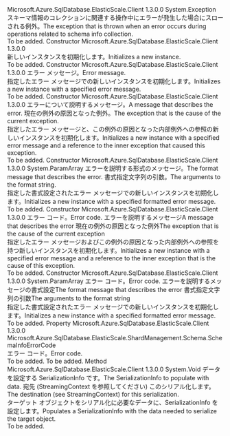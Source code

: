 <Type Name="SchemaInfoException" FullName="Microsoft.Azure.SqlDatabase.ElasticScale.ShardManagement.Schema.SchemaInfoException">
  <TypeSignature Language="C#" Value="public sealed class SchemaInfoException : Exception" />
  <TypeSignature Language="ILAsm" Value=".class public auto ansi serializable sealed beforefieldinit SchemaInfoException extends System.Exception" />
  <TypeSignature Language="DocId" Value="T:Microsoft.Azure.SqlDatabase.ElasticScale.ShardManagement.Schema.SchemaInfoException" />
  <TypeSignature Language="VB.NET" Value="Public NotInheritable Class SchemaInfoException&#xA;Inherits Exception" />
  <TypeSignature Language="F#" Value="type SchemaInfoException = class&#xA;    inherit Exception" />
  <AssemblyInfo>
    <AssemblyName>Microsoft.Azure.SqlDatabase.ElasticScale.Client</AssemblyName>
    <AssemblyVersion>1.3.0.0</AssemblyVersion>
  </AssemblyInfo>
  <Base>
    <BaseTypeName>System.Exception</BaseTypeName>
  </Base>
  <Interfaces />
  <Docs>
    <summary>
            <span data-ttu-id="c7a6c-101">スキーマ情報のコレクションに関連する操作中にエラーが発生した場合にスローされる例外。</span><span class="sxs-lookup"><span data-stu-id="c7a6c-101">The exception that is thrown when an error occurs during operations related to schema info collection.</span></span>
            </summary>
    <remarks>To be added.</remarks>
  </Docs>
  <Members>
    <Member MemberName=".ctor">
      <MemberSignature Language="C#" Value="public SchemaInfoException ();" />
      <MemberSignature Language="ILAsm" Value=".method public hidebysig specialname rtspecialname instance void .ctor() cil managed" />
      <MemberSignature Language="DocId" Value="M:Microsoft.Azure.SqlDatabase.ElasticScale.ShardManagement.Schema.SchemaInfoException.#ctor" />
      <MemberSignature Language="VB.NET" Value="Public Sub New ()" />
      <MemberType>Constructor</MemberType>
      <AssemblyInfo>
        <AssemblyName>Microsoft.Azure.SqlDatabase.ElasticScale.Client</AssemblyName>
        <AssemblyVersion>1.3.0.0</AssemblyVersion>
      </AssemblyInfo>
      <Parameters />
      <Docs>
        <summary>
            <span data-ttu-id="c7a6c-102">新しいインスタンスを初期化します。</span><span class="sxs-lookup"><span data-stu-id="c7a6c-102">Initializes a new instance.</span></span>
            </summary>
        <remarks>To be added.</remarks>
      </Docs>
    </Member>
    <Member MemberName=".ctor">
      <MemberSignature Language="C#" Value="public SchemaInfoException (string message);" />
      <MemberSignature Language="ILAsm" Value=".method public hidebysig specialname rtspecialname instance void .ctor(string message) cil managed" />
      <MemberSignature Language="DocId" Value="M:Microsoft.Azure.SqlDatabase.ElasticScale.ShardManagement.Schema.SchemaInfoException.#ctor(System.String)" />
      <MemberSignature Language="VB.NET" Value="Public Sub New (message As String)" />
      <MemberSignature Language="F#" Value="new Microsoft.Azure.SqlDatabase.ElasticScale.ShardManagement.Schema.SchemaInfoException : string -&gt; Microsoft.Azure.SqlDatabase.ElasticScale.ShardManagement.Schema.SchemaInfoException" Usage="new Microsoft.Azure.SqlDatabase.ElasticScale.ShardManagement.Schema.SchemaInfoException message" />
      <MemberType>Constructor</MemberType>
      <AssemblyInfo>
        <AssemblyName>Microsoft.Azure.SqlDatabase.ElasticScale.Client</AssemblyName>
        <AssemblyVersion>1.3.0.0</AssemblyVersion>
      </AssemblyInfo>
      <Parameters>
        <Parameter Name="message" Type="System.String" />
      </Parameters>
      <Docs>
        <param name="message"><span data-ttu-id="c7a6c-103">エラー メッセージ。</span><span class="sxs-lookup"><span data-stu-id="c7a6c-103">Error message.</span></span></param>
        <summary>
            <span data-ttu-id="c7a6c-104">指定したエラー メッセージでの新しいインスタンスを初期化します。</span><span class="sxs-lookup"><span data-stu-id="c7a6c-104">Initializes a new instance with a specified error message.</span></span> 
            </summary>
        <remarks>To be added.</remarks>
      </Docs>
    </Member>
    <Member MemberName=".ctor">
      <MemberSignature Language="C#" Value="public SchemaInfoException (string message, Exception inner);" />
      <MemberSignature Language="ILAsm" Value=".method public hidebysig specialname rtspecialname instance void .ctor(string message, class System.Exception inner) cil managed" />
      <MemberSignature Language="DocId" Value="M:Microsoft.Azure.SqlDatabase.ElasticScale.ShardManagement.Schema.SchemaInfoException.#ctor(System.String,System.Exception)" />
      <MemberSignature Language="VB.NET" Value="Public Sub New (message As String, inner As Exception)" />
      <MemberSignature Language="F#" Value="new Microsoft.Azure.SqlDatabase.ElasticScale.ShardManagement.Schema.SchemaInfoException : string * Exception -&gt; Microsoft.Azure.SqlDatabase.ElasticScale.ShardManagement.Schema.SchemaInfoException" Usage="new Microsoft.Azure.SqlDatabase.ElasticScale.ShardManagement.Schema.SchemaInfoException (message, inner)" />
      <MemberType>Constructor</MemberType>
      <AssemblyInfo>
        <AssemblyName>Microsoft.Azure.SqlDatabase.ElasticScale.Client</AssemblyName>
        <AssemblyVersion>1.3.0.0</AssemblyVersion>
      </AssemblyInfo>
      <Parameters>
        <Parameter Name="message" Type="System.String" />
        <Parameter Name="inner" Type="System.Exception" />
      </Parameters>
      <Docs>
        <param name="message"><span data-ttu-id="c7a6c-105">エラーについて説明するメッセージ。</span><span class="sxs-lookup"><span data-stu-id="c7a6c-105">A message that describes the error.</span></span></param>
        <param name="inner"><span data-ttu-id="c7a6c-106">現在の例外の原因となった例外。</span><span class="sxs-lookup"><span data-stu-id="c7a6c-106">The exception that is the cause of the current exception.</span></span></param>
        <summary>
            <span data-ttu-id="c7a6c-107">指定したエラー メッセージと、この例外の原因となった内部例外への参照の新しいインスタンスを初期化します。</span><span class="sxs-lookup"><span data-stu-id="c7a6c-107">Initializes a new instance with a specified error message and a reference to the inner exception that caused this exception.</span></span>
            </summary>
        <remarks>To be added.</remarks>
      </Docs>
    </Member>
    <Member MemberName=".ctor">
      <MemberSignature Language="C#" Value="public SchemaInfoException (string format, params object[] args);" />
      <MemberSignature Language="ILAsm" Value=".method public hidebysig specialname rtspecialname instance void .ctor(string format, object[] args) cil managed" />
      <MemberSignature Language="DocId" Value="M:Microsoft.Azure.SqlDatabase.ElasticScale.ShardManagement.Schema.SchemaInfoException.#ctor(System.String,System.Object[])" />
      <MemberSignature Language="VB.NET" Value="Public Sub New (format As String, ParamArray args As Object())" />
      <MemberSignature Language="F#" Value="new Microsoft.Azure.SqlDatabase.ElasticScale.ShardManagement.Schema.SchemaInfoException : string * obj[] -&gt; Microsoft.Azure.SqlDatabase.ElasticScale.ShardManagement.Schema.SchemaInfoException" Usage="new Microsoft.Azure.SqlDatabase.ElasticScale.ShardManagement.Schema.SchemaInfoException (format, args)" />
      <MemberType>Constructor</MemberType>
      <AssemblyInfo>
        <AssemblyName>Microsoft.Azure.SqlDatabase.ElasticScale.Client</AssemblyName>
        <AssemblyVersion>1.3.0.0</AssemblyVersion>
      </AssemblyInfo>
      <Parameters>
        <Parameter Name="format" Type="System.String" />
        <Parameter Name="args" Type="System.Object[]">
          <Attributes>
            <Attribute>
              <AttributeName>System.ParamArray</AttributeName>
            </Attribute>
          </Attributes>
        </Parameter>
      </Parameters>
      <Docs>
        <param name="format"><span data-ttu-id="c7a6c-108">エラーを説明する形式のメッセージ。</span><span class="sxs-lookup"><span data-stu-id="c7a6c-108">The format message that describes the error.</span></span></param>
        <param name="args"><span data-ttu-id="c7a6c-109">書式指定文字列の引数。</span><span class="sxs-lookup"><span data-stu-id="c7a6c-109">The arguments to the format string.</span></span></param>
        <summary>
            <span data-ttu-id="c7a6c-110">指定した書式設定されたエラー メッセージでの新しいインスタンスを初期化します。</span><span class="sxs-lookup"><span data-stu-id="c7a6c-110">Initializes a new instance with a specified formatted error message.</span></span> 
            </summary>
        <remarks>To be added.</remarks>
      </Docs>
    </Member>
    <Member MemberName=".ctor">
      <MemberSignature Language="C#" Value="public SchemaInfoException (Microsoft.Azure.SqlDatabase.ElasticScale.ShardManagement.Schema.SchemaInfoErrorCode code, string message, Exception inner);" />
      <MemberSignature Language="ILAsm" Value=".method public hidebysig specialname rtspecialname instance void .ctor(valuetype Microsoft.Azure.SqlDatabase.ElasticScale.ShardManagement.Schema.SchemaInfoErrorCode code, string message, class System.Exception inner) cil managed" />
      <MemberSignature Language="DocId" Value="M:Microsoft.Azure.SqlDatabase.ElasticScale.ShardManagement.Schema.SchemaInfoException.#ctor(Microsoft.Azure.SqlDatabase.ElasticScale.ShardManagement.Schema.SchemaInfoErrorCode,System.String,System.Exception)" />
      <MemberSignature Language="VB.NET" Value="Public Sub New (code As SchemaInfoErrorCode, message As String, inner As Exception)" />
      <MemberSignature Language="F#" Value="new Microsoft.Azure.SqlDatabase.ElasticScale.ShardManagement.Schema.SchemaInfoException : Microsoft.Azure.SqlDatabase.ElasticScale.ShardManagement.Schema.SchemaInfoErrorCode * string * Exception -&gt; Microsoft.Azure.SqlDatabase.ElasticScale.ShardManagement.Schema.SchemaInfoException" Usage="new Microsoft.Azure.SqlDatabase.ElasticScale.ShardManagement.Schema.SchemaInfoException (code, message, inner)" />
      <MemberType>Constructor</MemberType>
      <AssemblyInfo>
        <AssemblyName>Microsoft.Azure.SqlDatabase.ElasticScale.Client</AssemblyName>
        <AssemblyVersion>1.3.0.0</AssemblyVersion>
      </AssemblyInfo>
      <Parameters>
        <Parameter Name="code" Type="Microsoft.Azure.SqlDatabase.ElasticScale.ShardManagement.Schema.SchemaInfoErrorCode" />
        <Parameter Name="message" Type="System.String" />
        <Parameter Name="inner" Type="System.Exception" />
      </Parameters>
      <Docs>
        <param name="code"><span data-ttu-id="c7a6c-111">エラー コード。</span><span class="sxs-lookup"><span data-stu-id="c7a6c-111">Error code.</span></span></param>
        <param name="message"><span data-ttu-id="c7a6c-112">エラーを説明するメッセージ</span><span class="sxs-lookup"><span data-stu-id="c7a6c-112">A message that describes the error</span></span></param>
        <param name="inner"><span data-ttu-id="c7a6c-113">現在の例外の原因となった例外</span><span class="sxs-lookup"><span data-stu-id="c7a6c-113">The exception that is the cause of the current exception</span></span></param>
        <summary>
            <span data-ttu-id="c7a6c-114">指定したエラー メッセージおよびこの例外の原因となった内部例外への参照を持つ新しいインスタンスを初期化します。</span><span class="sxs-lookup"><span data-stu-id="c7a6c-114">Initializes a new instance with a specified error message and a reference to the inner exception that is the cause of this exception.</span></span>
            </summary>
        <remarks>To be added.</remarks>
      </Docs>
    </Member>
    <Member MemberName=".ctor">
      <MemberSignature Language="C#" Value="public SchemaInfoException (Microsoft.Azure.SqlDatabase.ElasticScale.ShardManagement.Schema.SchemaInfoErrorCode code, string format, params object[] args);" />
      <MemberSignature Language="ILAsm" Value=".method public hidebysig specialname rtspecialname instance void .ctor(valuetype Microsoft.Azure.SqlDatabase.ElasticScale.ShardManagement.Schema.SchemaInfoErrorCode code, string format, object[] args) cil managed" />
      <MemberSignature Language="DocId" Value="M:Microsoft.Azure.SqlDatabase.ElasticScale.ShardManagement.Schema.SchemaInfoException.#ctor(Microsoft.Azure.SqlDatabase.ElasticScale.ShardManagement.Schema.SchemaInfoErrorCode,System.String,System.Object[])" />
      <MemberSignature Language="VB.NET" Value="Public Sub New (code As SchemaInfoErrorCode, format As String, ParamArray args As Object())" />
      <MemberSignature Language="F#" Value="new Microsoft.Azure.SqlDatabase.ElasticScale.ShardManagement.Schema.SchemaInfoException : Microsoft.Azure.SqlDatabase.ElasticScale.ShardManagement.Schema.SchemaInfoErrorCode * string * obj[] -&gt; Microsoft.Azure.SqlDatabase.ElasticScale.ShardManagement.Schema.SchemaInfoException" Usage="new Microsoft.Azure.SqlDatabase.ElasticScale.ShardManagement.Schema.SchemaInfoException (code, format, args)" />
      <MemberType>Constructor</MemberType>
      <AssemblyInfo>
        <AssemblyName>Microsoft.Azure.SqlDatabase.ElasticScale.Client</AssemblyName>
        <AssemblyVersion>1.3.0.0</AssemblyVersion>
      </AssemblyInfo>
      <Parameters>
        <Parameter Name="code" Type="Microsoft.Azure.SqlDatabase.ElasticScale.ShardManagement.Schema.SchemaInfoErrorCode" />
        <Parameter Name="format" Type="System.String" />
        <Parameter Name="args" Type="System.Object[]">
          <Attributes>
            <Attribute>
              <AttributeName>System.ParamArray</AttributeName>
            </Attribute>
          </Attributes>
        </Parameter>
      </Parameters>
      <Docs>
        <param name="code"><span data-ttu-id="c7a6c-115">エラー コード。</span><span class="sxs-lookup"><span data-stu-id="c7a6c-115">Error code.</span></span></param>
        <param name="format"><span data-ttu-id="c7a6c-116">エラーを説明するメッセージの書式設定</span><span class="sxs-lookup"><span data-stu-id="c7a6c-116">The format message that describes the error</span></span></param>
        <param name="args"><span data-ttu-id="c7a6c-117">書式指定文字列の引数</span><span class="sxs-lookup"><span data-stu-id="c7a6c-117">The arguments to the format string</span></span></param>
        <summary>
            <span data-ttu-id="c7a6c-118">指定した書式設定されたエラー メッセージでの新しいインスタンスを初期化します。</span><span class="sxs-lookup"><span data-stu-id="c7a6c-118">Initializes a new instance with a specified formatted error message.</span></span> 
            </summary>
        <remarks>To be added.</remarks>
      </Docs>
    </Member>
    <Member MemberName="ErrorCode">
      <MemberSignature Language="C#" Value="public Microsoft.Azure.SqlDatabase.ElasticScale.ShardManagement.Schema.SchemaInfoErrorCode ErrorCode { get; }" />
      <MemberSignature Language="ILAsm" Value=".property instance valuetype Microsoft.Azure.SqlDatabase.ElasticScale.ShardManagement.Schema.SchemaInfoErrorCode ErrorCode" />
      <MemberSignature Language="DocId" Value="P:Microsoft.Azure.SqlDatabase.ElasticScale.ShardManagement.Schema.SchemaInfoException.ErrorCode" />
      <MemberSignature Language="VB.NET" Value="Public ReadOnly Property ErrorCode As SchemaInfoErrorCode" />
      <MemberSignature Language="F#" Value="member this.ErrorCode : Microsoft.Azure.SqlDatabase.ElasticScale.ShardManagement.Schema.SchemaInfoErrorCode" Usage="Microsoft.Azure.SqlDatabase.ElasticScale.ShardManagement.Schema.SchemaInfoException.ErrorCode" />
      <MemberType>Property</MemberType>
      <AssemblyInfo>
        <AssemblyName>Microsoft.Azure.SqlDatabase.ElasticScale.Client</AssemblyName>
        <AssemblyVersion>1.3.0.0</AssemblyVersion>
      </AssemblyInfo>
      <ReturnValue>
        <ReturnType>Microsoft.Azure.SqlDatabase.ElasticScale.ShardManagement.Schema.SchemaInfoErrorCode</ReturnType>
      </ReturnValue>
      <Docs>
        <summary>
            <span data-ttu-id="c7a6c-119">エラー コード。</span><span class="sxs-lookup"><span data-stu-id="c7a6c-119">Error code.</span></span>
            </summary>
        <value>To be added.</value>
        <remarks>To be added.</remarks>
      </Docs>
    </Member>
    <Member MemberName="GetObjectData">
      <MemberSignature Language="C#" Value="public override void GetObjectData (System.Runtime.Serialization.SerializationInfo info, System.Runtime.Serialization.StreamingContext context);" />
      <MemberSignature Language="ILAsm" Value=".method public hidebysig virtual instance void GetObjectData(class System.Runtime.Serialization.SerializationInfo info, valuetype System.Runtime.Serialization.StreamingContext context) cil managed" />
      <MemberSignature Language="DocId" Value="M:Microsoft.Azure.SqlDatabase.ElasticScale.ShardManagement.Schema.SchemaInfoException.GetObjectData(System.Runtime.Serialization.SerializationInfo,System.Runtime.Serialization.StreamingContext)" />
      <MemberSignature Language="VB.NET" Value="Public Overrides Sub GetObjectData (info As SerializationInfo, context As StreamingContext)" />
      <MemberSignature Language="F#" Value="override this.GetObjectData : System.Runtime.Serialization.SerializationInfo * System.Runtime.Serialization.StreamingContext -&gt; unit" Usage="schemaInfoException.GetObjectData (info, context)" />
      <MemberType>Method</MemberType>
      <AssemblyInfo>
        <AssemblyName>Microsoft.Azure.SqlDatabase.ElasticScale.Client</AssemblyName>
        <AssemblyVersion>1.3.0.0</AssemblyVersion>
      </AssemblyInfo>
      <ReturnValue>
        <ReturnType>System.Void</ReturnType>
      </ReturnValue>
      <Parameters>
        <Parameter Name="info" Type="System.Runtime.Serialization.SerializationInfo" />
        <Parameter Name="context" Type="System.Runtime.Serialization.StreamingContext" />
      </Parameters>
      <Docs>
        <param name="info"><span data-ttu-id="c7a6c-120">データを設定する SerializationInfo です。</span><span class="sxs-lookup"><span data-stu-id="c7a6c-120">The SerializationInfo to populate with data.</span></span></param>
        <param name="context"><span data-ttu-id="c7a6c-121">宛先 (StreamingContext を参照してください) このシリアル化します。</span><span class="sxs-lookup"><span data-stu-id="c7a6c-121">The destination (see StreamingContext) for this serialization.</span></span></param>
        <summary>
            <span data-ttu-id="c7a6c-122">ターゲット オブジェクトをシリアル化に必要なデータに、SerializationInfo を設定します。</span><span class="sxs-lookup"><span data-stu-id="c7a6c-122">Populates a SerializationInfo with the data needed to serialize the target object.</span></span>
            </summary>
        <remarks>To be added.</remarks>
      </Docs>
    </Member>
  </Members>
</Type>